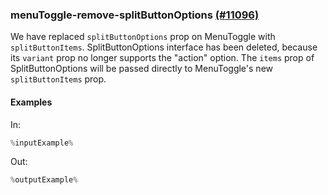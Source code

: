### menuToggle-remove-splitButtonOptions [(#11096)](https://github.com/patternfly/patternfly-react/pull/11096)

We have replaced `splitButtonOptions` prop on MenuToggle with `splitButtonItems`. SplitButtonOptions interface has been deleted, because its `variant` prop no longer supports the "action" option. The `items` prop of SplitButtonOptions will be passed directly to MenuToggle's new `splitButtonItems` prop.

#### Examples

In:

```jsx
%inputExample%
```

Out:

```jsx
%outputExample%
```

